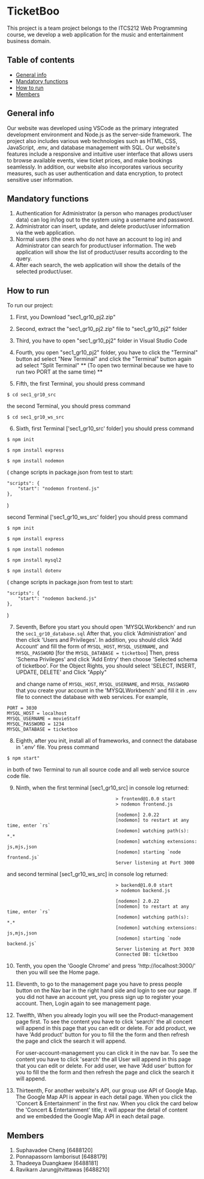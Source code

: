 # TicketBoo
This project is a team project belongs to the ITCS212 Web Programming course, we develop a web application for the music and entertainment business domain.

## Table of contents
* [General info](#general-info)
* [Mandatory functions](#mandatory-functions)
* [How to run](#how-to-run)
* [Members](#members)

## General info
Our website was developed using VSCode as the primary integrated development environment and Node.js as the server-side framework. The project also includes various web technologies such as HTML, CSS, JavaScript, .env, and database management with SQL. Our website's features include a responsive and intuitive user interface that allows users to browse available events, view ticket prices, and make bookings seamlessly. In addition, our website also incorporates various security measures, such as user authentication and data encryption, to protect sensitive user information.

## Mandatory functions
1. Authentication for Administrator (a person who manages product/user data) can log in/log out to the system using a username and password.
2. Administrator can insert, update, and delete product/user information via the web application.
3. Normal users (the ones who do not have an account to log in) and Administrator can search for product/user information. The web application will show the list of product/user results according to the query.
4. After each search, the web application will show the details of the selected product/user.

## How to run
To run our project:

1. First, you Download "sec1_gr10_pj2.zip"

2. Second, extract the "sec1_gr10_pj2.zip" file to "sec1_gr10_pj2" folder

3. Third, you have to open "sec1_gr10_pj2" folder in Visual Studio Code

4. Fourth, you open "sec1_gr10_pj2" folder, you have to click the "Terminal" button ad select "New Terminal"
    and click the "Terminal" button again ad select "Split Terminal" 
    ** (To open two terminal because we have to run two PORT at the same time) **

5. Fifth, the first Terminal, you should press command 
```
$ cd sec1_gr10_src
```
the second Terminal, you should press command 
```
$ cd sec1_gr10_ws_src
```
6. Sixth, first Terminal ['sec1_gr10_src' folder] you should press command
```
$ npm init
```
```
$ npm install express
```
```
$ npm install nodemon
```
( change scripts in package.json from test to start:
```
"scripts": {
	"start": "nodemon frontend.js"
},
```
)
                            
second Terminal ['sec1_gr10_ws_src' folder] you should press command
```
$ npm init
```
```
$ npm install express
```
```
$ npm install nodemon
```
```
$ npm install mysql2
```
```
$ npm install dotenv
```
( change scripts in package.json from test to start:
```
"scripts": {
	"start": "nodemon backend.js"
},
```
)

7. Seventh, Before you start you should open 'MYSQLWorkbench' and run the ```sec1_gr10_database.sql```
    After that, you click 'Administration' and then click 'Users and Privileges'.
    In addition, you should click 'Add Account' and fill the form of ```MYSQL_HOST```, ```MYSQL_USERNAME```, and ```MYSQL_PASSWORD``` [for the ```MYSQL_DATABASE = ticketboo```]
    Then, press 'Schema Privileges' and click 'Add Entry' then choose 'Selected schema of ticketboo'.
    For the Object Rights, you should select 'SELECT, INSERT, UPDATE, DELETE' and Click "Apply"

    and change name of ```MYSQL_HOST```, ```MYSQL_USERNAME```, and ```MYSQL_PASSWORD``` that you create your account in the 'MYSQLWorkbench' 
    and fill it in ```.env``` file to connect the database with web services.
For example,
```
PORT = 3030
MYSQL_HOST = localhost
MYSQL_USERNAME = movieStaff
MYSQL_PASSWORD = 1234
MYSQL_DATABASE = ticketboo
```

8. Eighth, after you init, install all of frameworks, and connect the database in '.env' file.
    You press command
```
$ npm start"
```
in both of two Terminal to run all source code and all web service source code file.

9. Ninth, when the first terminal [sec1_gr10_src] in console log returned:
```
                                        > frontend@1.0.0 start
                                        > nodemon frontend.js

                                        [nodemon] 2.0.22
                                        [nodemon] to restart at any time, enter `rs`
                                        [nodemon] watching path(s): *.*
                                        [nodemon] watching extensions: js,mjs,json
                                        [nodemon] starting `node frontend.js`
                                        Server listening at Port 3000
```
and second terminal [sec1_gr10_ws_src] in console log returned:
```
                                        > backend@1.0.0 start
                                        > nodemon backend.js

                                        [nodemon] 2.0.22
                                        [nodemon] to restart at any time, enter `rs`
                                        [nodemon] watching path(s): *.*
                                        [nodemon] watching extensions: js,mjs,json
                                        [nodemon] starting `node backend.js`
                                        Server listening at Port 3030
                                        Connected DB: ticketboo
```

10. Tenth, you open the 'Google Chrome' and press 'http://localhost:3000/' then you will see the Home page.

11. Eleventh, to go to the management page you have to press people button on the Nav bar in the right hand side
    and login to see our page. If you did not have an account yet, you press sign up to register your account.
    Then, Login again to see management page.

12. Twelfth, When you already login you will see the Product-management page first.
    To see the content you have to click 'search' the all concert will append in this page that you can edit or delete.
    For add product, we have 'Add product' button for you to fill the the form and then refresh the page and click the search
    it will append.

    For user-account-management you can click it in the nav bar.
    To see the content you have to click 'search' the all User will append in this page that you can edit or delete.
    For add user, we have 'Add user' button for you to fill the the form and then refresh the page and click the search
    it will append.

13. Thirteenth, For another website's API, our group use API of Google Map.
    The Google Map API is appear in each detail page. When you click the 'Concert & Entertainment' in the first nav.
    When you click the card below the 'Concert & Entertainment' title, it will appear the detail of content and we embedded the Google Map API in each detail page.

## Members
1. Suphavadee Cheng [6488120]
2. Ponnapassorn Iamborisut [6488179]
3. Thadeeya Duangkaew [6488181]
4. Ravikarn Jarungjitvittawas [6488210]
